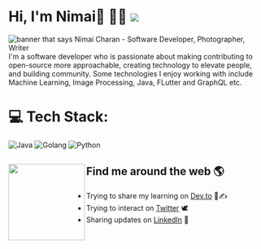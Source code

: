# Hi, I'm Nimai👋 🧑‍💻 [![](https://visitcount.itsvg.in/api?id=0x4E43&icon=0&color=0)](https://visitcount.itsvg.in)

<img src="https://raw.githubusercontent.com/0x4E43/NimaiCharan/master/profile.png" alt="banner that says Nimai Charan - Software Developer, Photographer, Writer">
I'm a software developer who is passionate about making contributing to open-source more approachable, creating technology to elevate people, and building community. Some technologies I enjoy working with include Machine Learning, Image Processing, Java, FLutter and GraphQL etc. 


# 💻 Tech Stack:
![Java](https://img.shields.io/badge/Java-3670A0?style=for-the-badge&logo=go&logoColor=ffdd54)
![Golang](https://img.shields.io/badge/Golang-3670A0?style=for-the-badge&logo=go&logoColor=ffdd54)
![Python](https://img.shields.io/badge/python-3670A0?style=for-the-badge&logo=python&logoColor=ffdd54)
## Find me around the web 🌎<img align="left" width="150" height="150" src="https://raw.githubusercontent.com/0x4E43/NimaiCharan/master/hi.png"></a>
- Trying to share my learning on <a href="https://dev.to/0x4e43">Dev.to</a> 📝✍️
- Trying to interact on <a href="https://twitter.com/0x4E43"> Twitter</a> 🕊️
- Sharing updates on <a href="https://www.linkedin.com/in/nimai-charan//">LinkedIn</a> 💼

